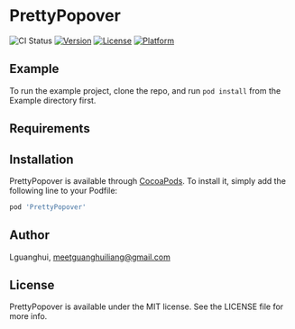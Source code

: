 # PrettyPopover

![CI Status](https://github.com/Lguanghui/PrettyPopover/actions/workflows/ios.yml/badge.svg)
[![Version](https://img.shields.io/cocoapods/v/PrettyPopover.svg?style=flat)](https://cocoapods.org/pods/PrettyPopover)
[![License](https://img.shields.io/cocoapods/l/PrettyPopover.svg?style=flat)](https://cocoapods.org/pods/PrettyPopover)
[![Platform](https://img.shields.io/cocoapods/p/PrettyPopover.svg?style=flat)](https://cocoapods.org/pods/PrettyPopover)

## Example

To run the example project, clone the repo, and run `pod install` from the Example directory first.

## Requirements

## Installation

PrettyPopover is available through [CocoaPods](https://cocoapods.org). To install
it, simply add the following line to your Podfile:

```ruby
pod 'PrettyPopover'
```

## Author

Lguanghui, meetguanghuiliang@gmail.com

## License

PrettyPopover is available under the MIT license. See the LICENSE file for more info.
